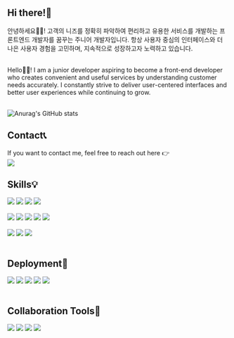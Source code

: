 ## Hi there!👋

안녕하세요👩‍💻!
고객의 니즈를 정확히 파악하여 편리하고 유용한 서비스를 개발하는 프론트엔드 개발자를 꿈꾸는 주니어 개발자입니다.
항상 사용자 중심의 인터페이스와 더 나은 사용자 경험을 고민하며, 지속적으로 성장하고자 노력하고 있습니다. <br/><br/>

Hello👩‍💻!
I am a junior developer aspiring to become a front-end developer who creates convenient and useful services 
by understanding customer needs accurately. 
I constantly strive to deliver user-centered interfaces and better user experiences while continuing to grow. <br/><br/>

![Anurag's GitHub stats](https://github-readme-stats.vercel.app/api?&username=parksolmi&show_icons=true&theme=radical&)


## Contact📞
If you want to contact me, feel free to reach out here 👉  
<a href="mailto:dosm0360@gmail.com"> 
<img src="https://img.shields.io/badge/dosm0360@gmail.com-EA4335?style=flat-square&logo=Gmail&logoColor=white&link=mailto:dosm0360@gmail.com"/> 
</a>

## Skills💡
<img src="https://img.shields.io/badge/HTML-E34F26?style=flat-square&logo=HTML&logoColor=white"/> <img src="https://img.shields.io/badge/CSS-1572B6?style=flat-square&logo=CSS&logoColor=white"/> <img src="https://img.shields.io/badge/JavaScript-F7DF1E?style=flat-square&logo=JavaScript&logoColor=white"/> <img src="https://img.shields.io/badge/TypeScript-3178C6?style=flat-square&logo=TypeScript&logoColor=white"/> <br/><br/>
<img src="https://img.shields.io/badge/React-61DAFB?style=flat-square&logo=React&logoColor=white"/> <img src="https://img.shields.io/badge/Recoil-3578E5?style=flat-square&logo=Recoil&logoColor=white"/> <img src="https://img.shields.io/badge/Zustand-181717?style=flat-square&logo=Zustand&logoColor=white"/> <img src="https://img.shields.io/badge/styled--components-DB7093?style=flat-square&logo=styled-components&logoColor=white"/> <img src="https://img.shields.io/badge/TailwindCSS-06B6D4?style=flat-square&logo=TailwindCSS&logoColor=white"/> <br/><br/>
<img src="https://img.shields.io/badge/Axios-5A29E4?style=flat-square&logo=Axios&logoColor=white"/> <img src="https://img.shields.io/badge/ReactQuery-FF4154?style=flat-square&logo=ReactQuery&logoColor=white"/> <img src="https://img.shields.io/badge/FramerMotion-0055FF?style=flat-square&logo=Framer&logoColor=white"/> <br/><br/>

## Deployment🚀
<img src="https://img.shields.io/badge/Netlify-00C7B7?style=flat-square&logo=Netlify&logoColor=white"/> <img src="https://img.shields.io/badge/GitHub%20Actions-2088FF?style=flat-square&logo=GitHub%20Actions&logoColor=white"/> <img src="https://img.shields.io/badge/AWS%20S3-569A31?style=flat-square&logo=Amazon%20S3&logoColor=white"/> <img src="https://img.shields.io/badge/AWS%20EC2-FF9900?style=flat-square&logo=Amazon%20EC2&logoColor=white"/> <img src="https://img.shields.io/badge/AWS%20CodeDeploy-232F3E?style=flat-square&logo=AWS%20CodeDeploy&logoColor=white"/> <br/><br/>

## Collaboration Tools🤝
<img src="https://img.shields.io/badge/Notion-000000?style=flat-square&logo=Notion&logoColor=white"/> <img src="https://img.shields.io/badge/Slack-4A154B?style=flat-square&logo=Slack&logoColor=white"/> <img src="https://img.shields.io/badge/Discord-5865F2?style=flat-square&logo=Discord&logoColor=white"/> <img src="https://img.shields.io/badge/Jira-0052CC?style=flat-square&logo=Jira&logoColor=white"/>
